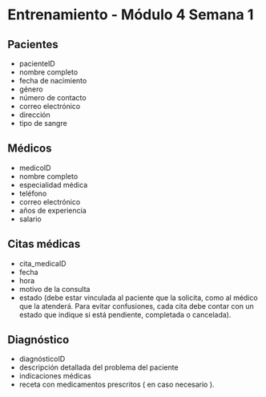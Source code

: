 # Entrenamiento - Módulo 4 Semana 1

##  Pacientes
- pacienteID
- nombre completo
- fecha de nacimiento
- género
- número de contacto
- correo electrónico
- dirección
- tipo de sangre

##  Médicos
- medicoID
- nombre completo
- especialidad médica
- teléfono 
- correo electrónico
- años de experiencia
- salario

## Citas médicas
- cita_medicaID
- fecha
- hora
- motivo de la consulta
- estado
(debe estar vinculada al paciente que la solicita, como al médico que la atenderá. Para evitar confusiones, cada cita debe contar con un estado que indique si está
pendiente, completada o cancelada).

## Diagnóstico
- diagnósticoID
- descripción detallada del problema del paciente
- indicaciones médicas
- receta con medicamentos prescritos ( en caso necesario ).
